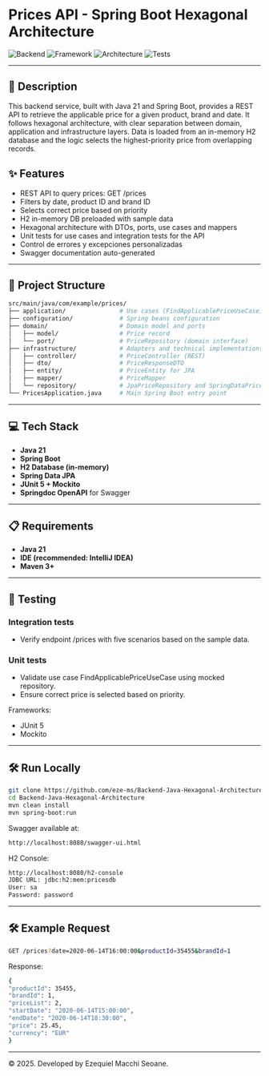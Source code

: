 # Prices API - Spring Boot Hexagonal Architecture

![Backend](https://img.shields.io/badge/backend-Java%2021-orange?style=flat-square)
![Framework](https://img.shields.io/badge/framework-Spring%20Boot-6db33f?style=flat-square)
![Architecture](https://img.shields.io/badge/architecture-Hexagonal-blueviolet?style=flat-square)
![Tests](https://img.shields.io/badge/tests-JUnit%205-blue?style=flat-square)

---

## 📄 Description

This backend service, built with Java 21 and Spring Boot, provides a REST API to retrieve the applicable price for a given product, brand and date. It follows hexagonal architecture, with clear separation between domain, application and infrastructure layers. Data is loaded from an in-memory H2 database and the logic selects the highest-priority price from overlapping records.


## ✨ Features
- REST API to query prices: GET /prices
- Filters by date, product ID and brand ID
- Selects correct price based on priority
- H2 in-memory DB preloaded with sample data
- Hexagonal architecture with DTOs, ports, use cases and mappers
- Unit tests for use cases and integration tests for the API
- Control de errores y excepciones personalizadas
- Swagger documentation auto-generated

---

## 🧱 Project Structure
```bash
src/main/java/com/example/prices/
├── application/               # Use cases (FindApplicablePriceUseCase)
├── configuration/             # Spring beans configuration
├── domain/                    # Domain model and ports
│   ├── model/                 # Price record
│   └── port/                  # PriceRepository (domain interface)
├── infrastructure/            # Adapters and technical implementations
│   ├── controller/            # PriceController (REST)
│   ├── dto/                   # PriceResponseDTO
│   ├── entity/                # PriceEntity for JPA
│   ├── mapper/                # PriceMapper
│   └── repository/            # JpaPriceRepository and SpringDataPriceRepository
└── PricesApplication.java     # Main Spring Boot entry point
```
---

## 💻 Tech Stack

- **Java 21**
- **Spring Boot**
- **H2 Database (in-memory)**
- **Spring Data JPA**
- **JUnit 5 + Mockito** 
- **Springdoc OpenAPI** for Swagger
---

## 📋 Requirements

- **Java 21** 
- **IDE (recommended: IntelliJ IDEA)**
- **Maven 3+**

---

## 🧪 Testing

### Integration tests
- Verify endpoint /prices with five scenarios based on the sample data.

### Unit tests
- Validate use case FindApplicablePriceUseCase using mocked repository.
- Ensure correct price is selected based on priority.

Frameworks:

- JUnit 5
- Mockito
---

## 🛠️ Run Locally
```bash
git clone https://github.com/eze-ms/Backend-Java-Hexagonal-Architecture
cd Backend-Java-Hexagonal-Architecture
mvn clean install
mvn spring-boot:run
```

Swagger available at:
```bash
http://localhost:8080/swagger-ui.html
```

H2 Console:
```bash
http://localhost:8080/h2-console
JDBC URL: jdbc:h2:mem:pricesdb
User: sa
Password: password
```
---
## 🛠️ Example Request
```bash
GET /prices?date=2020-06-14T16:00:00&productId=35455&brandId=1
```
Response:
```bash
{
"productId": 35455,
"brandId": 1,
"priceList": 2,
"startDate": "2020-06-14T15:00:00",
"endDate": "2020-06-14T18:30:00",
"price": 25.45,
"currency": "EUR"
}
```
---

© 2025. Developed by Ezequiel Macchi Seoane.
